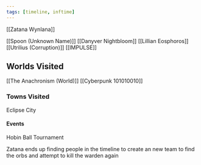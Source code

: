 ```yaml
---
tags: [timeline, inftime]
---
```



[[Zatana Wynlana]]



[[Spoon (Unknown Name)]]
[[Danyver Nightbloom]]
[[Lillian Eosphoros]]
[[Utrilius (Corruption)]]
[[IMPULSE]]

## Worlds Visited

[[The Anachronism (World)]]
[[Cyberpunk 101010010]] 

### Towns Visited
Eclipse City

#### Events

Hobin Ball Tournament



<span 
	  class='ob-timelines' 
	  data-date='16074' 
	  data-title='The New Anachronism Team' 
	  data-class='orange' 
	  data-img = 'Base Info Folder/Images/Main Story/New_Team_Creation.png' 
	  data-type='range' 
	  data-end='16074'> 
	Zatana ends up finding people in the timeline to create an new team to find the orbs and attempt to kill the warden again
</span> 